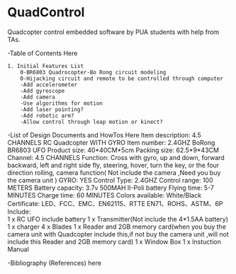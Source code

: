 # QuadControl
Quadcopter control embedded software by PUA students with help from TAs.


-Table of Contents Here

	1. Initial Features List
		0-BR6803 Quadrocopter-Bo Rong circuit modeling
		0-Hijacking circuit and remote to be controlled through computer
		-Add accelerometer
		-Add gyroscope
		-Add camera
		-Use algorithms for motion
		-Add laser pointing?
		-Add robotic arm?
		-Allow control through leap motion or kinect?


-List of Design Documents and HowTos Here
Item description:	4.5 CHANNELS RC Quadcopter WITH GYRO
Item number:	2.4GHZ BoRong BR6803 UFO
Product size:	40\*40CM\*5cm
Packing size:	62.5\*9\*43CM
Channel:	4.5 CHANNELS
Function:	Cross with gyro, up and down, forward backward, 
left and right side fly, steering, hover, 
turn the key, or the four direction rolling, camera function( Not include the camera ,Need you buy the camera unit )
GYRO:	YES
Control Type:	2.4GHZ
Control range:	100 METERS
Battery capacity:	3.7v 500MAH lI-Poli battery
Flying time:	5-7 MINUTES
Charge time:	60 MINUTES
Colors available:	White/Black
Certificate:	LED、FCC、EMC、EN62115、RTTE EN71、ROHS、ASTM、6P
Include:	
1 x RC UFO include battery
1 x Transmitter(Not include the 4\*1.5AA battery)
1 x charger
4 x Blades
1 x Reader and 2GB memory card(when you buy the camera unit with Quadcopter include this,if not buy the camera unit ,will not include this Reader and 2GB memory card)
1 x Window Box
1 x Instuction Manual


-Bibliography (References) here
